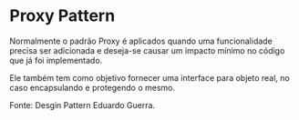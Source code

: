 # Proxy Pattern

Normalmente o padrão Proxy é aplicados quando uma funcionalidade precisa ser adicionada e deseja-se causar um impacto mínimo no código que já foi implementado.

Ele também tem como objetivo fornecer uma interface para objeto real,  no caso encapsulando e protegendo o mesmo.

Fonte: Desgin Pattern Eduardo Guerra.
